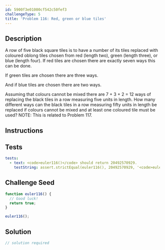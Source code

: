```yaml
---
id: 5900f3e01000cf542c50fef3
challengeType: 5
title: 'Problem 116: Red, green or blue tiles'
---
```


## Description
<section id='description'>
A row of five black square tiles is to have a number of its tiles replaced with coloured oblong tiles chosen from red (length two), green (length three), or blue (length four).
If red tiles are chosen there are exactly seven ways this can be done.









































If green tiles are chosen there are three ways.

















And if blue tiles are chosen there are two ways.









Assuming that colours cannot be mixed there are 7 + 3 + 2 = 12 ways of replacing the black tiles in a row measuring five units in length.
How many different ways can the black tiles in a row measuring fifty units in length be replaced if colours cannot be mixed and at least one coloured tile must be used?
NOTE: This is related to Problem 117.
</section>

## Instructions
<section id='instructions'>

</section>

## Tests
<section id='tests'>

```yml
tests:
  - text: <code>euler116()</code> should return 20492570929.
    testString: assert.strictEqual(euler116(), 20492570929, '<code>euler116()</code> should return 20492570929.');

```

</section>

## Challenge Seed
<section id='challengeSeed'>

<div id='js-seed'>

```js
function euler116() {
  // Good luck!
  return true;
}

euler116();
```

</div>



</section>

## Solution
<section id='solution'>

```js
// solution required
```

</section>
